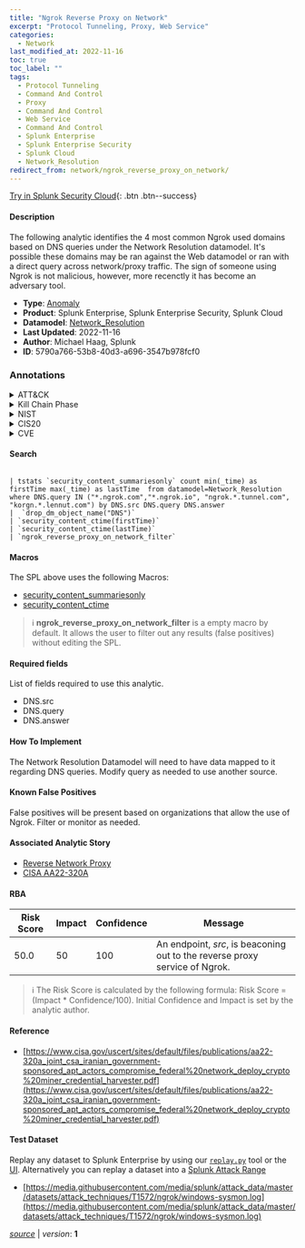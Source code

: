 ```yaml
---
title: "Ngrok Reverse Proxy on Network"
excerpt: "Protocol Tunneling, Proxy, Web Service"
categories:
  - Network
last_modified_at: 2022-11-16
toc: true
toc_label: ""
tags:
  - Protocol Tunneling
  - Command And Control
  - Proxy
  - Command And Control
  - Web Service
  - Command And Control
  - Splunk Enterprise
  - Splunk Enterprise Security
  - Splunk Cloud
  - Network_Resolution
redirect_from: network/ngrok_reverse_proxy_on_network/
---
```




[Try in Splunk Security Cloud](https://www.splunk.com/en_us/cyber-security.html){: .btn .btn--success}

#### Description

The following analytic identifies the 4 most common Ngrok used domains based on DNS queries under the Network Resolution datamodel. It&#39;s possible these domains may be ran against the Web datamodel or ran with a direct query across network/proxy traffic. The sign of someone using Ngrok is not malicious, however, more recenctly it has become an adversary tool.

- **Type**: [Anomaly](https://github.com/splunk/security_content/wiki/Detection-Analytic-Types)
- **Product**: Splunk Enterprise, Splunk Enterprise Security, Splunk Cloud
- **Datamodel**: [Network_Resolution](https://docs.splunk.com/Documentation/CIM/latest/User/NetworkResolution)
- **Last Updated**: 2022-11-16
- **Author**: Michael Haag, Splunk
- **ID**: 5790a766-53b8-40d3-a696-3547b978fcf0

### Annotations
<details>
  <summary>ATT&CK</summary>

<div markdown="1">

#### [ATT&CK](https://attack.mitre.org/)

| ID          | Technique   | Tactic         |
| ----------- | ----------- |--------------- |
| [T1572](https://attack.mitre.org/techniques/T1572/) | Protocol Tunneling | Command And Control |

| [T1090](https://attack.mitre.org/techniques/T1090/) | Proxy | Command And Control |

| [T1102](https://attack.mitre.org/techniques/T1102/) | Web Service | Command And Control |

</div>
</details>


<details>
  <summary>Kill Chain Phase</summary>

<div markdown="1">

* Command &amp; Control


</div>
</details>


<details>
  <summary>NIST</summary>

<div markdown="1">

* DE.CM



</div>
</details>

<details>
  <summary>CIS20</summary>

<div markdown="1">

* CIS 3
* CIS 5
* CIS 16



</div>
</details>

<details>
  <summary>CVE</summary>

<div markdown="1">


</div>
</details>


#### Search

```

| tstats `security_content_summariesonly` count min(_time) as firstTime max(_time) as lastTime  from datamodel=Network_Resolution where DNS.query IN ("*.ngrok.com","*.ngrok.io", "ngrok.*.tunnel.com", "korgn.*.lennut.com") by DNS.src DNS.query DNS.answer 
|  `drop_dm_object_name("DNS")` 
| `security_content_ctime(firstTime)` 
| `security_content_ctime(lastTime)` 
| `ngrok_reverse_proxy_on_network_filter`
```

#### Macros
The SPL above uses the following Macros:
* [security_content_summariesonly](https://github.com/splunk/security_content/blob/develop/macros/security_content_summariesonly.yml)
* [security_content_ctime](https://github.com/splunk/security_content/blob/develop/macros/security_content_ctime.yml)

> :information_source:
> **ngrok_reverse_proxy_on_network_filter** is a empty macro by default. It allows the user to filter out any results (false positives) without editing the SPL.



#### Required fields
List of fields required to use this analytic.
* DNS.src
* DNS.query
* DNS.answer



#### How To Implement
The Network Resolution Datamodel will need to have data mapped to it regarding DNS queries. Modify query as needed to use another source.
#### Known False Positives
False positives will be present based on organizations that allow the use of Ngrok. Filter or monitor as needed.

#### Associated Analytic Story
* [Reverse Network Proxy](/stories/reverse_network_proxy)
* [CISA AA22-320A](/stories/cisa_aa22-320a)




#### RBA

| Risk Score  | Impact      | Confidence   | Message      |
| ----------- | ----------- |--------------|--------------|
| 50.0 | 50 | 100 | An endpoint, $src$, is beaconing out to the reverse proxy service of Ngrok. |


> :information_source:
> The Risk Score is calculated by the following formula: Risk Score = (Impact * Confidence/100). Initial Confidence and Impact is set by the analytic author.


#### Reference

* [https://www.cisa.gov/uscert/sites/default/files/publications/aa22-320a_joint_csa_iranian_government-sponsored_apt_actors_compromise_federal%20network_deploy_crypto%20miner_credential_harvester.pdf](https://www.cisa.gov/uscert/sites/default/files/publications/aa22-320a_joint_csa_iranian_government-sponsored_apt_actors_compromise_federal%20network_deploy_crypto%20miner_credential_harvester.pdf)



#### Test Dataset
Replay any dataset to Splunk Enterprise by using our [`replay.py`](https://github.com/splunk/attack_data#using-replaypy) tool or the [UI](https://github.com/splunk/attack_data#using-ui).
Alternatively you can replay a dataset into a [Splunk Attack Range](https://github.com/splunk/attack_range#replay-dumps-into-attack-range-splunk-server)

* [https://media.githubusercontent.com/media/splunk/attack_data/master/datasets/attack_techniques/T1572/ngrok/windows-sysmon.log](https://media.githubusercontent.com/media/splunk/attack_data/master/datasets/attack_techniques/T1572/ngrok/windows-sysmon.log)



[*source*](https://github.com/splunk/security_content/tree/develop/detections/network/ngrok_reverse_proxy_on_network.yml) \| *version*: **1**